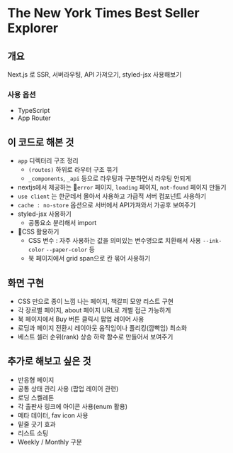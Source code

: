# The New York Times Best Seller Explorer

## 개요
Next.js 로 SSR, 서버라우팅, API 가져오기, styled-jsx 사용해보기

### 사용 옵션
- TypeScript
- App Router

## 이 코드로 해본 것
- `app` 디렉터리 구조 정리
  - `(routes)` 하위로 라우터 구조 묶기
  - `_components`, `_api` 등으로 라우팅과 구분하면서 라우팅 안되게
- nextjs에서 제공하는 `error` 페이지, `loading` 페이지, `not-found` 페이지 만들기
- `use client` 는 한군데서 몰아서 사용하고 가급적 서버 컴포넌트 사용하기
- `cache : no-store` 옵션으로 서버에서 API가져와서 가공후 보여주기
- styled-jsx 사용하기
  - 공통요소 분리해서 import
- CSS 활용하기
  - CSS 변수 : 자주 사용하는 값을 의미있는 변수명으로 치환해서 사용 `--ink-color` `--paper-color` 등
  - 북 페이지에서 grid span으로 칸 묶어 사용하기

## 화면 구현
- CSS 만으로 종이 느낌 나는 페이지, 책갈피 모양 리스트 구현
- 각 장르별 페이지, about 페이지 URL로 개별 접근 가능하게
- 북 페이지에서 Buy 버튼 클릭시 팝업 레이어 사용
- 로딩과 페이지 전환시 레이아웃 움직임이나 플리킹(깜빡임) 최소화
- 베스트 셀러 순위(rank) 상승 하락 함수로 만들어서 보여주기

## 추가로 해보고 싶은 것
- 반응형 페이지
- 공통 상태 관리 사용 (팝업 레이어 관련)
- 로딩 스켈레톤
- 각 출판사 링크에 아이콘 사용(enum 활용)
- 메타 데이터, fav icon 사용
- 밑줄 긋기 효과
- 리스트 소팅
- Weekly / Monthly 구분
